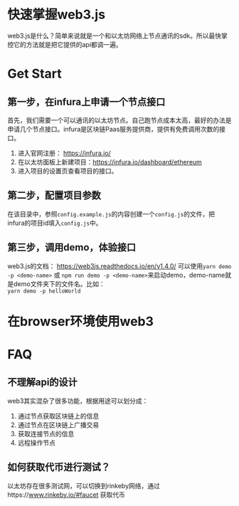 # 快速掌握web3.js
web3.js是什么？简单来说就是一个和以太坊网络上节点通讯的sdk。所以最快掌控它的方法就是把它提供的api都调一遍。

# Get Start
## 第一步，在infura上申请一个节点接口
首先，我们需要一个可以通讯的以太坊节点。自己跑节点成本太高，最好的办法是申请几个节点接口。infura是区块链Paas服务提供商，提供有免费调用次数的接口。  
1. 进入官网注册： https://infura.io/
2. 在以太坊面板上新建项目：https://infura.io/dashboard/ethereum
3. 进入项目的设置页查看项目的接口。

## 第二步，配置项目参数
在该目录中，参照`config.example.js`的内容创建一个`config.js`的文件，把infura的项目id填入`config.js`中。  


## 第三步，调用demo，体验接口
web3.js的文档： https://web3js.readthedocs.io/en/v1.4.0/
可以使用`yarn demo -p <demo-name>` 或 `npm run demo -p <demo-name>`来启动demo，demo-name就是demo文件夹下的文件名。比如：  
`yarn demo -p helloWorld`

# 在browser环境使用web3

# FAQ
## 不理解api的设计
web3其实混杂了很多功能，根据用途可以划分成： 
1. 通过节点获取区块链上的信息
2. 通过节点在区块链上广播交易
3. 获取连接节点的信息
4. 远程操作节点

## 如何获取代币进行测试？
以太坊存在很多测试网，可以切换到rinkeby网络，通过https://www.rinkeby.io/#faucet 获取代币